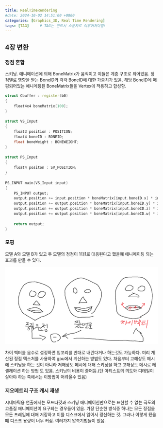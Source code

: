 ```yaml
---
title: RealTimeRendering
#date: 2024-10-02 14:51:00 +0800
categories: [Graphics_3D, Real Time Rendering]
tags: [TAG]		# TAG는 반드시 소문자로 이루어져야함!
---
```


## **4장 변환**

### 정점 혼합
스키닝. 애니메이션에 의해 BoneMatrix가 움직이고 이들은 계층 구조로 되어있음. 정점별로 영향을 받는 BoneID와 각각 BoneID에 대한 가중치가 있음. 해당 BoneID에 매핑되어있는 애니메팅된 BoneMatrix들을 Vertex에 적용하고
합성함. 

```c++
struct Cbuffer : register(b0)
{
    float4x4 boneMatrix[100];
}

struct VS_Input
{
    float3 position : POSITION;
    float4 boneID : BONEID;
    float boneWeight : BONEWEIGHT;
}

struct PS_Input
{
    float4 positon : SV_POSITION;
}

PS_INPUT main(VS_Input input)
{
    PS_INPUT output;
    output.position += input.position * boneMatrix[input.boneID.x] * input.boneWeight.x;
    output.position += output.position * boneMatrix[input.boneID.y] * input.boneWeight.y;
    output.position += output.position * boneMatrix[input.boneID.z] * input.boneWeight.z;
    output.position += output.position * boneMatrix[input.boneID.w] * input.boneWeight.w;

    return output;    
}
```

### 모핑

모델 A와 모델 B가 있고 두 모델의 정점이 1대1로 대응된다고 했을떄 애니메이팅 되는 효과를 만들 수 있다.

![MorphTarget](/assets/img/realTimeRendering/transform_morphTarget.png)

차이 벡터를 음수로 설정하면 입꼬리를 반대로 내린다거나 하는것도 가능하다. 미리 계산된 정점 텍스처를 사용하여 gpu에서 계산하는 방법도 있다. 처음부터 고해상도 메시에 스키닝을 하는 것이 아니라
저해상도 메시에 대해 스키닝을 하고 고해상도 메시로 테셀레이션 하는 방법 도 있음. 스키닝의 비용이 줄어듬.(단 아티스트의 의도와 디테일이 살아야 하는 쪽에서는 이방법이 어려울수 있음)

### 지오메트리 구조 캐시 재생

시네마틱용 연출에서는 모프타깃과 스키닝 애니메이션만으로는 표현할 수 없는 극도의 고품질 애니메이션이 요구되는 경우들이 있음. 가장 단순한 방식중 하나는 모든 정점을 모든 프레임에 대해 저장하고 이를 디스크에서
읽어서 갱신하는 것. 그러나 이렇게 됬을떄 디스크 용량이 너무 커짐. 여러가지 압축기법들이 있음.